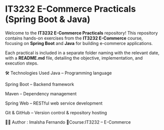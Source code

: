 # IT3232 E-Commerce Practicals (Spring Boot & Java)  

Welcome to the **IT3232 E-Commerce Practicals** repository! This repository contains hands-on exercises from the **IT3232 E-Commerce** course, focusing on **Spring Boot** and **Java** for building e-commerce applications.  

Each practical is included in a separate folder naming with the relevant date, with a **README.md** file, detailing the objective, implementation, and execution steps.  



🛠️ Technologies Used
Java – Programming language

Spring Boot – Backend framework

Maven – Dependency management

Spring Web – RESTful web service development

Git & GitHub – Version control & repository hosting


👩‍💻 Author :
Imalsha Fernando
📌Course:IT3232 – E-Commerce


